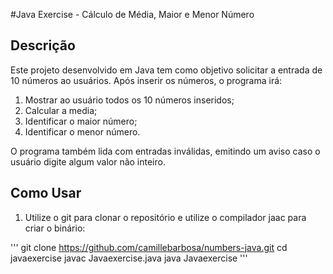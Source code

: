 #Java Exercise - Cálculo de Média, Maior e Menor Número

## Descrição
Este projeto desenvolvido em Java tem como objetivo solicitar a entrada de 10 números ao usuários. Após inserir os números, o programa irá:
1. Mostrar ao usuário todos os 10 números inseridos;
2. Calcular a media;
3. Identificar o maior número;
4. Identificar o menor número.

O programa também lida com entradas inválidas, emitindo um aviso caso o usuário digite algum valor não inteiro.

## Como Usar

1. Utilize o git para clonar o repositório e utilize o compilador jaac para criar o binário:
   
'''
git clone https://github.com/camillebarbosa/numbers-java.git
cd javaexercise
javac Javaexercise.java
java Javaexercise
'''
